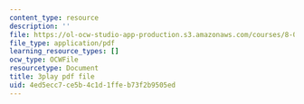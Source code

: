 ```yaml
---
content_type: resource
description: ''
file: https://ol-ocw-studio-app-production.s3.amazonaws.com/courses/8-01sc-classical-mechanics-fall-2016/4ed5ecc7ce5b4c1d1ffeb73f2b9505ed_sxv80X2jQYQ.pdf
file_type: application/pdf
learning_resource_types: []
ocw_type: OCWFile
resourcetype: Document
title: 3play pdf file
uid: 4ed5ecc7-ce5b-4c1d-1ffe-b73f2b9505ed
---
```

